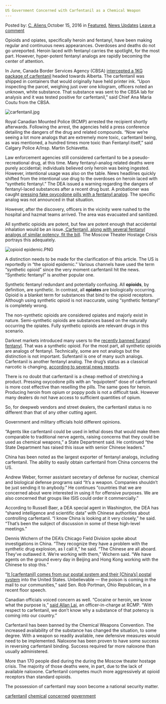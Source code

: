 ```yaml
---
US Government Concerned with Carfentanil as a Chemical Weapon
---
```

<article class="post-listing post-15834 post type-post status-publish format-standard has-post-thumbnail hentry  tag-carfentanil tag-chemical tag-concerned tag-government tag-weapon">
    <div class="post-inner">
        <span>Posted by: <a href="https://www.deepdotweb.com/author/caliens/" title="">C. Aliens </a></span>
    <span>October 15, 2016</span>
    <span>in <a href="https://www.deepdotweb.com/category/deepdot-news/" rel="category tag">Featured</a>, <a href="https://www.deepdotweb.com/category/news-updates/" rel="category tag">News Updates</a></span>
    <span><a href="https://www.deepdotweb.com/2016/10/15/us-government-concerned-carfentanil-chemical-weapon/#respond">Leave a comment</a></span>
    </p>
    <div class="clear"></div>
    <div class="entry">
    <p>Opioids and opiates, specifically heroin and fentanyl, have been making regular and continuous news appearances. Overdoses and deaths do not go unreported. Heroin laced with fentanyl carries the spotlight, for the most part. However, hyper-potent fentanyl analogs are rapidly becoming the center of attention.</p>
    <p>In June, Canada Border Services Agency (CBSA) <a href="https://www.deepdotweb.com/2016/08/18/police-intercept-package-mail-containing-1kg-carfentanil/">intercepted a 1KG package of carfentanil</a> headed towards Alberta. The carfentanil was shipped in containers that would originally have held printer ink. “Upon inspecting the parcel, weighing just over one kilogram, officers noted an unknown, white substance. That substance was sent to the CBSA lab for analysis and it was tested positive for carfentanil,” said Chief Ana Maria Coutu from the CBSA.</p>
    <p><img class="wp-image-15835 aligncenter" src="/imgs/2016/10/carfentanil-jpg.jpeg" alt="carfentanil.jpg" srcset="/imgs/2016/10/carfentanil-jpg.jpeg 620w, /imgs/2016/10/carfentanil-jpg-300x194.jpeg 300w" sizes="(max-width: 620px) 100vw, 620px"/></p>
    <p>Royal Canadian Mounted Police (RCMP) arrested the recipient shortly afterwards. Following the arrest, the agencies held a press conference detailing the dangers of the drug and related compounds. “Now we’re seeing a lot more analogs that are extremely more toxic, carfentanil being, as was mentioned, a hundred times more toxic than Fentanyl itself,” said Calgary Police A/Insp. Martin Schiavetta.</p>
    <p>Law enforcement agencies still considered carfentanil to be a pseudo-recreational drug, at this time. Many fentanyl-analog related deaths were purely accidental; individuals believed only heroin was being ingested. However, intentional usage was also on the table. News headlines quickly shifted from the intentional use drug to the overdoses on heroin laced with “synthetic fentanyl.” The DEA issued a warning regarding the dangers of fentanyl-laced substances after a recent drug bust. A probationer was caught <a href="https://www.deepdotweb.com/2016/09/23/pill-counterfeiting-lab-bust-dea-warns-fentanyls-danger/">pressing fake oxycodone pills with a fentanyl analog</a>. The specific analog was not announced in that situation.</p>
    <p>However, after the discovery, officers in the vicinity were rushed to the hospital and hazmat teams arrived. The area was evacuated and sanitized.</p>
    <p>All synthetic opioids are potent, but few are potent enough that accidental inhalation would be an issue.<a href="https://en.wikipedia.org/wiki/Moscow_theater_hostage_crisis"> Carfentanil, along with several fentanyl analogs of similar potency, fit the bill</a>. The Moscow Theater Hostage Crisis portrays this adequately.</p>
    <p><img class="wp-image-15836 aligncenter" src="/imgs/2016/10/opioid-epidemic-png.png" alt="opioid epidemic.PNG" srcset="/imgs/2016/10/opioid-epidemic-png.png 713w, /imgs/2016/10/opioid-epidemic-png-300x31.png 300w" sizes="(max-width: 713px) 100vw, 713px"/></p>
    <p>A distinction needs to be made for the clarification of this article. The US is reportedly in “the opioid epidemic.” Various channels have used the term “synthetic opioid” since the very moment carfentanil hit the news. “Synthetic fentanyl” is another popular one.</p>
    <p>Synthetic fentanyl redundant and potentially confusing. All <strong>opioids</strong>, by definition, are synthetic. In contrast, all <strong>opiates </strong>are biologically occurring. Opioid is a blanket term for substances that bind to the opioid receptors. Although using synthetic opioid is not inaccurate, using “synthetic fentanyl” is completely wrong.</p>
    <p>The non-synthetic opioids are considered opiates and majorly exist in nature. Semi-synthetic opioids are substances based on the naturally occurring the opiates. Fully synthetic opioids are relevant drugs in this scenario.</p>
    <p>Darknet markets introduced many users to the <a href="https://www.deepdotweb.com/2016/10/05/dea-places-fentanyl-analog-schedule/">recently banned furanyl fentanyl</a>. That was a synthetic opioid. For the most part, all synthetic opioids are analogs of fentanyl. Technically, some are not analogs but the distinction is not important. Sufentanil is one of many such analogs. Carfentanil is another fentanyl analog. The drug’s status as a classical narcotic is changing, <a href="http://www.cbsnews.com/news/china-sell-opioid-carfentanil-fentanyl-chemical-weapon-unrestricted-chinese/">according to several news reports</a>.</p>
    <p>There is no doubt that carfentanil is a cheap method of stretching a product. Pressing oxycodone pills with an “equipotent” dose of carfentanil is more cost effective than reselling the pills. The same goes for heroin. Producing heroin from opium or poppy pods is not a difficult task. However many dealers do not have access to sufficient quantities of opium.</p>
    <p>So, for deepweb vendors and street dealers, the carfentanil status is no different than that of any other cutting agent.</p>
    <p>Government and military officials hold different opinions.</p>
    <p>&#8220;Agents like carfentanil could be used in lethal doses that would make them comparable to traditional nerve agents, raising concerns that they could be used as chemical weapons,&#8221; a State Department said. He continued &#8220;the State Department has raised this issue with senior Chinese leaders.&#8221;</p>
    <p>China has been noted as the largest exporter of fentanyl analogs, including carfentanil. The ability to easily obtain carfentanil from China concerns the US.</p>
    <p>Andrew Weber, former assistant secretary of defense for nuclear, chemical and biological defense programs said “It’s a weapon. Companies shouldn’t be just sending it to anybody.” He continues “countries that we are concerned about were interested in using it for offensive purposes. We are also concerned that groups like ISIS could order it commercially.”</p>
    <p>According to Russell Baer, a DEA special agent in Washington, the DEA has &#8220;shared intelligence and scientific data&#8221; with Chinese authorities about controlling carfentanil. &#8220;I know China is looking at it very closely,&#8221; he said. &#8220;That&#8217;s been the subject of discussion in some of these high-level meetings.&#8221;</p>
    <p>Dennis Wichern of the DEA’s Chicago Field Division spoke about investigations in China. “They recognize they have a problem with the synthetic drug explosion, as I call it,” he said. “The Chinese are all aboard. They’ve outlawed it. We’re working with them,” Wichern said. “We have agents on the ground every day in Beijing and Hong Kong working with the Chinese to stop this.”</p>
    <p>“<a href="https://www.deepdotweb.com/2016/10/04/authorities-push-legislation-aims-end-shipping-drugs-via-usps/">It [carfentanil] comes from our postal system and their [China’s] postal system</a> into the United States. Unbelievable — the poison is coming in the mail to our communities,” said Sen. Rob Portman, Ohio Republican, in a recent floor speech.</p>
    <p>Canadian officials voiced concern as well. &#8220;Cocaine or heroin, we know what the purpose is,&#8221; <a href="http://www.seattletimes.com/business/why-would-anyone-use-a-chemical-weapon-to-make-drugs-money/">said Allan Lai</a>, an officer-in-charge at RCMP. &#8220;With respect to carfentanil, we don&#8217;t know why a substance of that potency is coming into our country.&#8221;</p>
    <p>Carfentanil has been banned by the Chemical Weapons Convention. The increased availability of the substance has changed the situation, to some degree. With a weapon so readily available, new defensive measures would need to be implemented. Naloxone has been proven to have some success in reversing carfentanil binding. Success required far more naloxone than usually administered.</p>
    <p>More than 170 people died during the during the Moscow theater hostage crisis. The majority of those deaths were, in part, due to the lack of available naloxone. Carfentanil competes much more aggressively at opioid receptors than standard opioids.</p>
    <p>The possession of carfentanil may soon become a national security matter.</p>
    </div>
    <a href="https://www.deepdotweb.com/tag/carfentanil/" rel="tag">carfentanil</a> <a href="https://www.deepdotweb.com/tag/chemical/" rel="tag">chemical</a> <a href="https://www.deepdotweb.com/tag/concerned/" rel="tag">concerned</a> <a href="https://www.deepdotweb.com/tag/government/" rel="tag">government</a> </span> <span style="display:none" class="updated">2016-10-15</span>
    <div style="display:none" class="vcard author" itemprop="author" itemscope itemtype="http://schema.org/Person"><strong class="fn" itemprop="name"><a href="https://www.deepdotweb.com/author/caliens/" title="Posts by C. Aliens" rel="author">C. Aliens</a></strong></div>
    </div>
</article>

